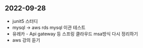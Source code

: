 ## 2022-09-28
- junit5 스터디
- mysql -> aws rds mysql 이관 테스트
- 유레카 - Api gateway 등 스프링 클라우드 msa방식 다시 정리하기
- aws 강의 듣기